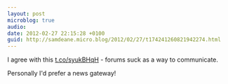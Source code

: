 ```yaml
---
layout: post
microblog: true
audio: 
date: 2012-02-27 22:15:28 +0100
guid: http://samdeane.micro.blog/2012/02/27/t174241260821942274.html
---
```

I agree with this [t.co/syukBHqH](http://t.co/syukBHqH) - forums suck as a way to communicate.

Personally I'd prefer a news gateway!
